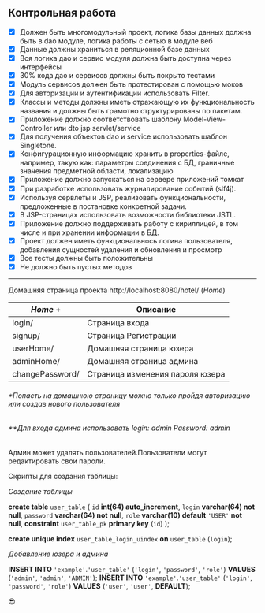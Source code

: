 Контрольная работа
---
- [X] Должен быть многомодульный проект, логика базы данных должна быть в dao модуле, логика работы с сетью в модуле веб
- [X] Данные должны храниться в реляционной базе данных
- [X] Вся логика дао и сервис модуля должна быть доступна через интерфейсы
- [X] 30% кода дао и сервисов должны быть покрыто тестами
- [X] Модуль сервисов должен быть протестирован с помощью моков
- [X] Для авторизации и аутентификации использовать Filter.
- [X] Классы и методы должны иметь отражающую их функциональность названия и должны быть грамотно структурированы по пакетам.
- [X] Приложение должно соответствовать шаблону Model-View-Controller или dto jsp servlet/service
- [X] Для получения объектов dao и service использовать шаблон Singletone.
- [X] Конфигурационную информацию хранить в properties-файле, например, такую как: параметры соединения с БД, граничные значения предметной области, локализацию
- [X] Приложение должно запускаться на сервере приложений томкат
- [X] При разработке использовать журналирование событий (slf4j).
- [X] Используя сервлеты и JSP, реализовать функциональности, предложенные в постановке конкретной задачи.
- [X] В JSP-страницах использовать возможности библиотеки JSTL.
- [X] Приложение должно поддерживать работу с кириллицей, в том числе и при хранении информации в БД.
- [X] Проект должен иметь функциональнось логина пользователя, добавления сущностей удаления и обновления и просмотр
- [X] Все тесты должны быть положительны
- [X] Не должно быть пустых методов
---
Домашняя страница проекта http://localhost:8080/hotel/ (*Home*)

|*Home* +|Описание|
|---|---|
|login/|Страница входа|
|signup/|Страница Регистрации|
|userHome/|Домашняя страница юзера|
|adminHome/|Домашняя страница админа|
|changePassword/|Страница изменения пароля юзера|
###### **Попасть на домашнюю страницу можно только пройдя авторизацию или создав нового пользователя*
###### ***Для входа админа использовать login: admin Password: admin*

Админ может удалять пользователей.Пользователи могут редактировать свои пароли.

Скрипты для создания таблицы:

_Создание таблицы_

**create table** `user_table`
(
	`id` **int(64) auto_increment**,
	`login` **varchar(64) not null**,
	`password` **varchar(64) not null**,
	`role` **varchar(10) default** `'USER'` **not null**,
	**constraint** `user_table_pk`
		**primary key** (`id`)
);

**create unique index** `user_table_login_uindex`
	**on** `user_table` (`login`);

_Добавление юзера и админа_

**INSERT INTO** `'example'`.`'user_table'` (`'login'`, `'password'`, `'role'`) **VALUES** (`'admin'`, `'admin'`, `'ADMIN'`);
**INSERT INTO** `'example'`.`'user_table'` (`'login'`, `'password'`, `'role'`) **VALUES** (`'user'`, `'user'`, **DEFAULT**);

:sunglasses:
